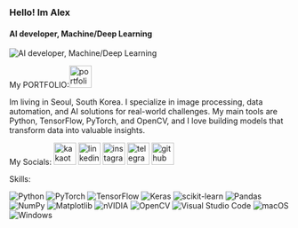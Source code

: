 ###  Hello! Im Alex
#### AI developer, Machine/Deep Learning
![AI developer, Machine/Deep Learning](https://github.com/Kh1606/Projects/blob/main/Alex.gif)


My PORTFOLIO:[<img src='https://img.icons8.com/color/48/000000/portfolio.png' alt='portfolio' height='40'>](https://aaa-5uh.pages.dev/)

Im living in Seoul, South Korea. I specialize in image processing, data automation, and AI solutions for real-world challenges. My main tools are Python, TensorFlow, PyTorch, and OpenCV, and I love building models that transform data into valuable insights.

My Socials: 
[<img src='https://img.icons8.com/color/48/000000/kakaotalk.png' alt='kakaotalk' height='40'>](https://raw.githubusercontent.com/Kh1606/Kh1606/main/kakao.png)
[<img src='https://upload.wikimedia.org/wikipedia/commons/c/ca/LinkedIn_logo_initials.png' alt='linkedin' height='40'>](https://www.linkedin.com/in/azem-khusanboev-5a77722b9/)
[<img src='https://upload.wikimedia.org/wikipedia/commons/a/a5/Instagram_icon.png' alt='instagram' height='40'>](https://www.instagram.com/khusanboev06/)
[<img src='https://upload.wikimedia.org/wikipedia/commons/8/82/Telegram_logo.svg' alt='telegram' height='40'>](https://t.me/okarin16)
[<img src='https://upload.wikimedia.org/wikipedia/commons/9/91/Octicons-mark-github.svg' alt='github' height='40'>](https://github.com/Kh1606)


Skills:

![Python](https://img.shields.io/badge/python-3670A0?style=for-the-badge&logo=python&logoColor=ffdd54)
![PyTorch](https://img.shields.io/badge/PyTorch-%23EE4C2C.svg?style=for-the-badge&logo=PyTorch&logoColor=white)
![TensorFlow](https://img.shields.io/badge/TensorFlow-%23FF6F00.svg?style=for-the-badge&logo=TensorFlow&logoColor=white)
![Keras](https://img.shields.io/badge/Keras-%23D00000.svg?style=for-the-badge&logo=Keras&logoColor=white)
![scikit-learn](https://img.shields.io/badge/scikit--learn-%23F7931E.svg?style=for-the-badge&logo=scikit-learn&logoColor=white)
![Pandas](https://img.shields.io/badge/pandas-%23150458.svg?style=for-the-badge&logo=pandas&logoColor=white)
![NumPy](https://img.shields.io/badge/numpy-%23013243.svg?style=for-the-badge&logo=numpy&logoColor=white)
![Matplotlib](https://img.shields.io/badge/Matplotlib-%23ffffff.svg?style=for-the-badge&logo=Matplotlib&logoColor=black)
![nVIDIA](https://img.shields.io/badge/cuda-000000.svg?style=for-the-badge&logo=nVIDIA&logoColor=green) 
![OpenCV](https://img.shields.io/badge/opencv-%23white.svg?style=for-the-badge&logo=opencv&logoColor=white)
![Visual Studio Code](https://img.shields.io/badge/Visual%20Studio%20Code-0078d7.svg?style=for-the-badge&logo=visual-studio-code&logoColor=white)
![macOS](https://img.shields.io/badge/mac%20os-000000?style=for-the-badge&logo=macos&logoColor=F0F0F0)
![Windows](https://img.shields.io/badge/Windows-0078D6?style=for-the-badge&logo=windows&logoColor=white)

